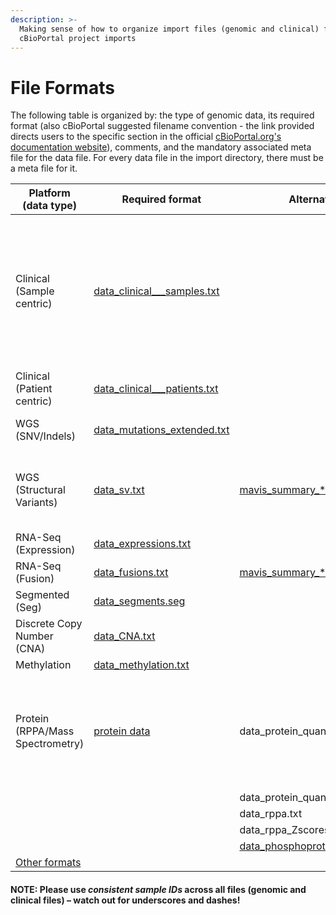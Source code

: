 ```yaml
---
description: >-
  Making sense of how to organize import files (genomic and clinical) for
  cBioPortal project imports
---
```


# File Formats

The following table is organized by: the type of genomic data, its required format (also cBioPortal suggested filename convention - the link provided directs users to the specific section in the official [cBioPortal.org's documentation website](https://docs.cbioportal.org/5.1-data-loading/data-loading/file-formats#formats)), comments, and the mandatory associated meta file for the data file. For every data file in the import directory, there must be a meta file for it.



| Platform (data type)                                                                    | Required format                                                                                                                 | Alternate formats                                                                                                                | Notes                                                                                                                                            | Associated meta file                       |
| --------------------------------------------------------------------------------------- | ------------------------------------------------------------------------------------------------------------------------------- | -------------------------------------------------------------------------------------------------------------------------------- | ------------------------------------------------------------------------------------------------------------------------------------------------ | ------------------------------------------ |
| Clinical (Sample centric)                                                               | [data\_clinical_\__samples.txt](https://docs.cbioportal.org/5.1-data-loading/data-loading/file-formats#clinical-sample-columns) |                                                                                                                                  | Samples file is mandatory; this file is where the mapping of the sample IDs happen (all sample IDs across all files, genomic and clinical files) | meta\_clinical\_samples.txt                |
| Clinical (Patient centric)                                                              | [data\_clinical_\__patients.txt](https://docs.cbioportal.org/5.1-data-loading/data-loading/file-formats#clinical-data)          |                                                                                                                                  |                                                                                                                                                  | meta\_clinical\_patients.txt               |
| WGS (SNV/Indels)                                                                        | [data\_mutations\_extended.txt](https://docs.cbioportal.org/5.1-data-loading/data-loading/file-formats#mutation-data)           |                                                                                                                                  | Must be in MAF format; Run [vcf2maf](https://github.com/mskcc/vcf2maf)                                                                           | meta\_mutations\_extended.txt              |
| WGS (Structural Variants)                                                               | [data\_sv.txt](https://docs.cbioportal.org/5.1-data-loading/data-loading/file-formats#structural-variant-data)                  | [mavis\_summary\_\*.tab file](http://mavis.bcgsc.ca/docs/latest/mavis.summary.html?highlight=output)                             | cBioportal is still working on this; if you have fusions file instead, its fine                                                                  | meta\_sv.txt                               |
| RNA-Seq (Expression)                                                                    | [data\_expressions.txt](https://docs.cbioportal.org/5.1-data-loading/data-loading/file-formats#expression-data)                 |                                                                                                                                  |                                                                                                                                                  | meta\_expressions.txt                      |
| RNA-Seq (Fusion)                                                                        | [data\_fusions.txt](https://docs.cbioportal.org/5.1-data-loading/data-loading/file-formats#fusion-data)                         | [mavis\_summary\_\*.tab file](http://mavis.bcgsc.ca/docs/latest/mavis.summary.html?highlight=output)                             |                                                                                                                                                  | meta\_fusions.txt                          |
| Segmented (Seg)                                                                         | [data\_segments.seg](https://docs.cbioportal.org/5.1-data-loading/data-loading/file-formats#segmented-data)                     |                                                                                                                                  |                                                                                                                                                  | meta\_segments.txt                         |
| Discrete Copy Number (CNA)                                                              | [data\_CNA.txt](https://docs.cbioportal.org/5.1-data-loading/data-loading/file-formats#discrete-copy-number-data)               |                                                                                                                                  |                                                                                                                                                  | meta\_CNA.txt                              |
| Methylation                                                                             | [data\_methylation.txt](https://docs.cbioportal.org/5.1-data-loading/data-loading/file-formats#methylation-data)                |                                                                                                                                  |                                                                                                                                                  | meta\_methylation.txt                      |
| Protein (RPPA/Mass Spectrometry)                                                        | [protein data](https://docs.cbioportal.org/5.1-data-loading/data-loading/file-formats#protein-level-data)                       | data\_protein\_quantification.txt                                                                                                | Depends if you have RPPA or Mass Spectrometry data; Log2value or z-score datatypes                                                               | meta\_protein\_quantification.txt          |
|                                                                                         |                                                                                                                                 | data\_protein\_quantification\_Zscores.txt                                                                                       |                                                                                                                                                  | meta\_protein\_quantification\_Zscores.txt |
|                                                                                         |                                                                                                                                 | data\_rppa.txt                                                                                                                   |                                                                                                                                                  | meta\_rppa.txt                             |
|                                                                                         |                                                                                                                                 | data\_rppa\_Zscores.txt                                                                                                          |                                                                                                                                                  | meta\_rppa\_Zscores.txt                    |
|                                                                                         |                                                                                                                                 | [data\_phosphoprotein\_quantification.txt](https://docs.cbioportal.org/5.1-data-loading/data-loading/file-formats#generic-assay) |                                                                                                                                                  | meta\_phosphoprotein\_quantification.txt   |
| [Other formats](https://docs.cbioportal.org/5.1-data-loading/data-loading/file-formats) |                                                                                                                                 |                                                                                                                                  |                                                                                                                                                  |                                            |

#### NOTE: Please use _consistent sample IDs_ across all files (genomic and clinical files) – watch out for underscores and dashes!

